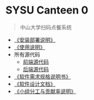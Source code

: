 # SYSU Canteen 0

> 中山大学扫码点餐系统

- [《安装部署说明》]()
- [《使用说明》](https://github.com/dtosaad/Comprehensive-Training/blob/master/Directions/%E4%BD%BF%E7%94%A8%E8%AF%B4%E6%98%8E.md)
- 所有源代码
  - [前端源代码](https://github.com/dtosaad/front-end)
  - [后端源代码](https://github.com/dtosaad/back-end)
- [《软件需求规格说明书》]()
- [《软件设计文档》](https://github.com/dtosaad/Comprehensive-Training/blob/master/Software%20design%20document/%E8%BD%AF%E4%BB%B6%E8%AE%BE%E8%AE%A1%E6%96%87%E6%A1%A3.md)
- [《小组分工与贡献率说明》]()

